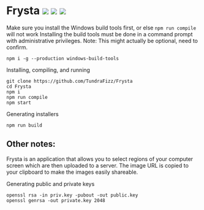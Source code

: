 # Frysta ![](https://img.shields.io/badge/Node.js-9.3-7fbd42.svg?style=plastic) ![](https://img.shields.io/badge/C++-17-2281e3.svg?style=plastic) ![](https://img.shields.io/badge/Status-In%20Development-EE7600.svg?style=plastic)

Make sure you install the Windows build tools first, or else `npm run compile` will not work
Installing the build tools must be done in a command prompt with administrative privileges.
Note: This might actually be optional, need to confirm.
```
npm i -g --production windows-build-tools
```

Installing, compiling, and running
```
git clone https://github.com/TundraFizz/Frysta
cd Frysta
npm i
npm run compile
npm start
```

Generating installers
```
npm run build
```

## Other notes:

Frysta is an application that allows you to select regions of your computer screen which are then uploaded to a server. The image URL is copied to your clipboard to make the images easily shareable.

Generating public and private keys
```
openssl rsa -in priv.key -pubout -out public.key
openssl genrsa -out private.key 2048
```
